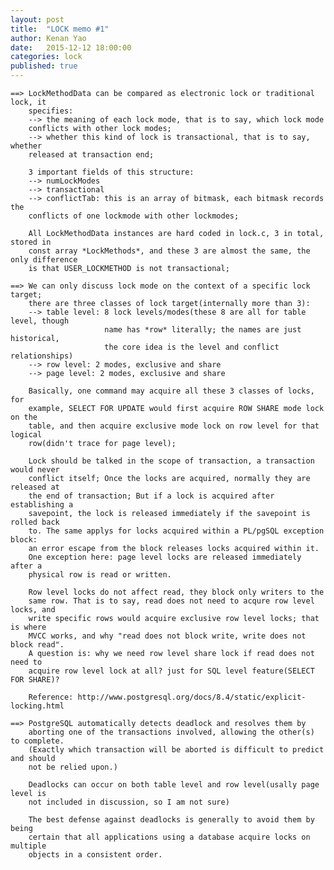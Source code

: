 ```yaml
---
layout: post
title:  "LOCK memo #1"
author: Kenan Yao
date:   2015-12-12 18:00:00
categories: lock
published: true
---
```


	==> LockMethodData can be compared as electronic lock or traditional lock, it
		specifies:
		--> the meaning of each lock mode, that is to say, which lock mode
		conflicts with other lock modes;
		--> whether this kind of lock is transactional, that is to say, whether
		released at transaction end;
	
		3 important fields of this structure:
		--> numLockModes
		--> transactional
		--> conflictTab: this is an array of bitmask, each bitmask records the
		conflicts of one lockmode with other lockmodes;
	
		All LockMethodData instances are hard coded in lock.c, 3 in total, stored in
		const array *LockMethods*, and these 3 are almost the same, the only difference
		is that USER_LOCKMETHOD is not transactional;
	
	==> We can only discuss lock mode on the context of a specific lock target;
		there are three classes of lock target(internally more than 3):
		--> table level: 8 lock levels/modes(these 8 are all for table level, though
						 name has *row* literally; the names are just historical,
						 the core idea is the level and conflict relationships)
		--> row level: 2 modes, exclusive and share
		--> page level: 2 modes, exclusive and share
	
		Basically, one command may acquire all these 3 classes of locks, for
		example, SELECT FOR UPDATE would first acquire ROW SHARE mode lock on the
		table, and then acquire exclusive mode lock on row level for that logical
		row(didn't trace for page level);
	
		Lock should be talked in the scope of transaction, a transaction would never
		conflict itself; Once the locks are acquired, normally they are released at
		the end of transaction; But if a lock is acquired after establishing a
		savepoint, the lock is released immediately if the savepoint is rolled back
		to. The same applys for locks acquired within a PL/pgSQL exception block:
		an error escape from the block releases locks acquired within it.
		One exception here: page level locks are released immediately after a
		physical row is read or written. 
	
		Row level locks do not affect read, they block only writers to the
		same row. That is to say, read does not need to acqure row level locks, and
		write specific rows would acquire exclusive row level locks; that is where
		MVCC works, and why "read does not block write, write does not block read".
		A question is: why we need row level share lock if read does not need to
		acquire row level lock at all? just for SQL level feature(SELECT FOR SHARE)?
	
		Reference: http://www.postgresql.org/docs/8.4/static/explicit-locking.html
	
	==> PostgreSQL automatically detects deadlock and resolves them by
		aborting one of the transactions involved, allowing the other(s) to complete.
		(Exactly which transaction will be aborted is difficult to predict and should
	 	not be relied upon.)
	
		Deadlocks can occur on both table level and row level(usally page level is
		not included in discussion, so I am not sure)
	
		The best defense against deadlocks is generally to avoid them by being
		certain that all applications using a database acquire locks on multiple
		objects in a consistent order.
